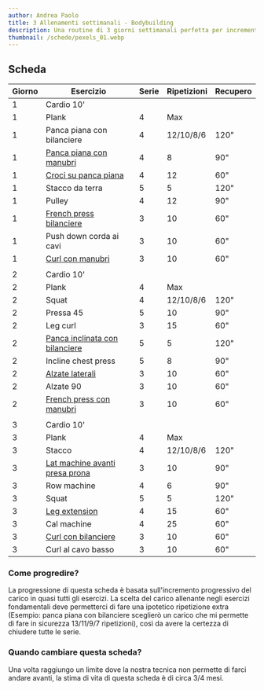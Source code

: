 ```yaml
---
author: Andrea Paolo
title: 3 Allenamenti settimanali - Bodybuilding
description: Una routine di 3 giorni settimanali perfetta per incrementare la forza
thumbnail: /schede/pexels_01.webp
---
```


## Scheda

|Giorno|Esercizio|Serie|Ripetizioni|Recupero|
|-|-|-|-|-|
|1|Cardio 10'||||
|1|Plank|4|Max||
|1|Panca piana con bilanciere|4|12/10/8/6|120"|
|1|[Panca piana con manubri](https://www.instagram.com/p/Cf_lxpPD3fn/)|4|8|90"|
|1|[Croci su panca piana](https://www.instagram.com/p/Ch9wvbRjQh0/)|4|12|60"|
|1|Stacco da terra|5|5|120"|
|1|Pulley|4|12|90"|
|1|[French press bilanciere](https://www.instagram.com/p/CfbioLhD-rd/)|3|10|60"|
|1|Push down corda ai cavi|3|10|60"|
|1|[Curl con manubri](https://www.instagram.com/p/Cc5U8yWMS4V/)|3|10|60"|
||||||
|2|Cardio 10'||||
|2|Plank|4|Max||
|2|Squat|4|12/10/8/6|120"|
|2|Pressa 45|5|10|90"|
|2|Leg curl|3|15|60"|
|2|[Panca inclinata con bilanciere](https://www.instagram.com/p/CbNSG01MpIn/)|5|5|120"|
|2|Incline chest press|5|8|90"|
|2|[Alzate laterali](https://www.instagram.com/p/CdLWVJyj4Nb/)|3|10|60"|
|2|Alzate 90|3|10|60"|
|2|[French press con manubri](https://www.instagram.com/p/CgjsNbODhoq/)|3|10|60"|
||||||
|3|Cardio 10'||||
|3|Plank|4|Max||
|3|Stacco|4|12/10/8/6|120"|
|3|[Lat machine avanti presa prona](https://www.instagram.com/p/CiPye9DjJNs/)|3|10|90"|
|3|Row machine|4|6|90"|
|3|Squat|5|5|120"|
|3|[Leg extension](https://www.instagram.com/p/CcVUGT5D8mF/)|4|15|60"|
|3|Cal machine|4|25|60"|
|3|[Curl con bilanciere](https://www.instagram.com/p/CeBa4VIDsdL/)|3|10|60"|
|3|Curl al cavo basso|3|10|60"|

### Come progredire?
La progressione di questa scheda è basata sull'incremento progressivo del carico in quasi tutti gli esercizi. La scelta del carico allenante negli esercizi fondamentali deve permetterci di fare una ipotetico ripetizione extra (Esempio: panca piana con bilanciere sceglierò un carico che mi permette di fare in sicurezza 13/11/9/7 ripetizioni), così da avere la certezza di chiudere tutte le serie.

### Quando cambiare questa scheda?
Una volta raggiungo un limite dove la nostra tecnica non permette di farci andare avanti, la stima di vita di questa scheda è di circa 3/4 mesi.